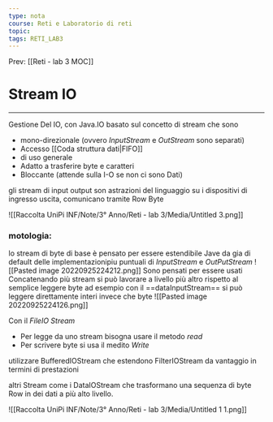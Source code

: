 ```yaml
---
type: nota
course: Reti e Laboratorio di reti
topic: 
tags: RETI_LAB3 
---
```


Prev: [[Reti - lab 3 MOC]]

# Stream IO
---
Gestione Del IO, con Java.IO basato sul concetto di stream che sono 
- mono-direzionale  (ovvero _InputStream_ e _OutStream_ sono separati)
- Accesso [[Coda struttura dati|FIFO]] 
- di uso generale
- Adatto a trasferire byte e caratteri
- Bloccante (attende sulla I-O se non ci sono Dati)


gli stream di input output son astrazioni del linguaggio su i dispositivi di ingresso uscita, comunicano tramite Row Byte

![[Raccolta UniPi INF/Note/3° Anno/Reti - lab 3/Media/Untitled 3.png]]



### motologia:
lo stream di byte di base è pensato per essere estendibile Jave da gia di default delle implementazionipiu puntuali di _InputStream_ e _OutPutStream_
![[Pasted image 20220925224212.png]]
Sono pensati per essere usati Concatenando più stream si può lavorare a livello più altro rispetto al semplice leggere byte ad esempio con il ==dataInputStream== si può leggere direttamente interi invece che byte
![[Pasted image 20220925224126.png]]


Con il _FileIO Stream_
- Per legge da uno stream bisogna usare il metodo _read_
- Per scrivere byte si usa il medito _Write_

utilizzare BufferedIOStream che estendono FilterIOStream da vantaggio in termini di prestazioni 

altri Stream come i DataIOStream che trasformano una sequenza di byte Row in dei dati a più alto livello.

![[Raccolta UniPi INF/Note/3° Anno/Reti - lab 3/Media/Untitled 1 1.png]]

